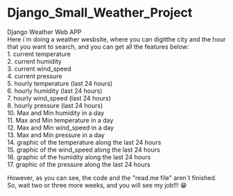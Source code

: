 # Django_Small_Weather_Project
Django Weather Web APP \
Here i´m doing a weather wesbsite, where you can digitthe city and the hour that you want to search, and you can get all the features below: \
     1. current temperature \
     2. current humidity \
     3. current wind_speed \
     4. current pressure \
     5. hourly temperature (last 24 hours) \
     6. hourly humidity (last 24 hours) \
     7. hourly wind_speed (last 24 hours) \
     8. hourly pressure (last 24 hours) \
     10. Max and Min humidity in a day \
     11. Max and Min temperature in a day \
     12. Max and Min wind_speed in a day \
     13. Max and Min pressure in a day \
     14. graphic of the temperature along the last 24 hours \
     15. graphic of the wind_speed along the last 24 hours \
     16. graphic of the humidity along the last 24 hours \
     17. graphic of the pressure along the last 24 hours 
     
However, as you can see, the code and the "read.me file" aren´t finished. So, wait two or three more weeks, and you will see my job!!!
:grin:
